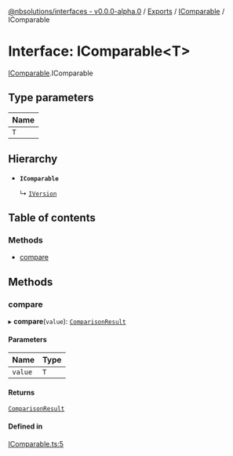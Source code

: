 [@nbsolutions/interfaces - v0.0.0-alpha.0](../README.md) / [Exports](../modules.md) / [IComparable](../modules/IComparable.md) / IComparable

# Interface: IComparable<T\>

[IComparable](../modules/IComparable.md).IComparable

## Type parameters

| Name |
| :------ |
| `T` |

## Hierarchy

- **`IComparable`**

  ↳ [`IVersion`](IVersion.IVersion-1.md)

## Table of contents

### Methods

- [compare](IComparable.IComparable-1.md#compare)

## Methods

### compare

▸ **compare**(`value`): [`ComparisonResult`](../enums/ComparisonResult.ComparisonResult-1.md)

#### Parameters

| Name | Type |
| :------ | :------ |
| `value` | `T` |

#### Returns

[`ComparisonResult`](../enums/ComparisonResult.ComparisonResult-1.md)

#### Defined in

[IComparable.ts:5](https://github.com/nbsolutions-ca/interfaces/blob/5e5cbad/src/IComparable.ts#L5)

